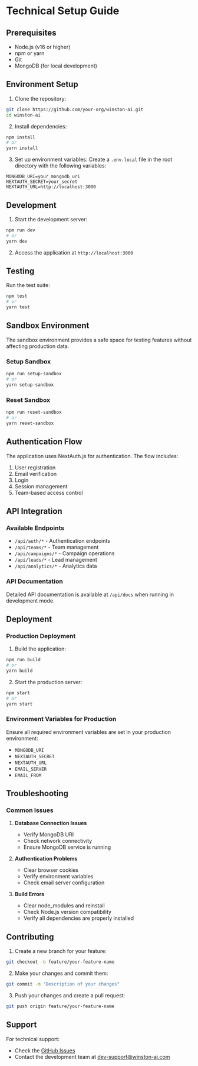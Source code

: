 # Technical Setup Guide

## Prerequisites
- Node.js (v16 or higher)
- npm or yarn
- Git
- MongoDB (for local development)

## Environment Setup

1. Clone the repository:
```bash
git clone https://github.com/your-org/winston-ai.git
cd winston-ai
```

2. Install dependencies:
```bash
npm install
# or
yarn install
```

3. Set up environment variables:
Create a `.env.local` file in the root directory with the following variables:
```env
MONGODB_URI=your_mongodb_uri
NEXTAUTH_SECRET=your_secret
NEXTAUTH_URL=http://localhost:3000
```

## Development

1. Start the development server:
```bash
npm run dev
# or
yarn dev
```

2. Access the application at `http://localhost:3000`

## Testing

Run the test suite:
```bash
npm test
# or
yarn test
```

## Sandbox Environment

The sandbox environment provides a safe space for testing features without affecting production data.

### Setup Sandbox
```bash
npm run setup-sandbox
# or
yarn setup-sandbox
```

### Reset Sandbox
```bash
npm run reset-sandbox
# or
yarn reset-sandbox
```

## Authentication Flow

The application uses NextAuth.js for authentication. The flow includes:
1. User registration
2. Email verification
3. Login
4. Session management
5. Team-based access control

## API Integration

### Available Endpoints
- `/api/auth/*` - Authentication endpoints
- `/api/teams/*` - Team management
- `/api/campaigns/*` - Campaign operations
- `/api/leads/*` - Lead management
- `/api/analytics/*` - Analytics data

### API Documentation
Detailed API documentation is available at `/api/docs` when running in development mode.

## Deployment

### Production Deployment
1. Build the application:
```bash
npm run build
# or
yarn build
```

2. Start the production server:
```bash
npm start
# or
yarn start
```

### Environment Variables for Production
Ensure all required environment variables are set in your production environment:
- `MONGODB_URI`
- `NEXTAUTH_SECRET`
- `NEXTAUTH_URL`
- `EMAIL_SERVER`
- `EMAIL_FROM`

## Troubleshooting

### Common Issues

1. **Database Connection Issues**
   - Verify MongoDB URI
   - Check network connectivity
   - Ensure MongoDB service is running

2. **Authentication Problems**
   - Clear browser cookies
   - Verify environment variables
   - Check email server configuration

3. **Build Errors**
   - Clear node_modules and reinstall
   - Check Node.js version compatibility
   - Verify all dependencies are properly installed

## Contributing

1. Create a new branch for your feature:
```bash
git checkout -b feature/your-feature-name
```

2. Make your changes and commit them:
```bash
git commit -m "Description of your changes"
```

3. Push your changes and create a pull request:
```bash
git push origin feature/your-feature-name
```

## Support

For technical support:
- Check the [GitHub Issues](https://github.com/your-org/winston-ai/issues)
- Contact the development team at dev-support@winston-ai.com 